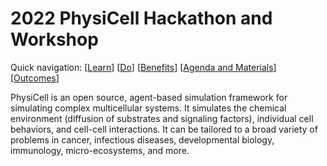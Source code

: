 # 2022 PhysiCell Hackathon and Workshop
Quick navigation: [[Learn](#what-youll-learn)] [[Do](#what-youll-do)] [[Benefits](#Benefits-and-prizes-for-accepted-hackathon-participants)] [[Agenda and Materials](#agenda-and-materials)] [[Outcomes](#expected-outcomes)] 

PhysiCell is an open source, agent-based simulation framework for simulating complex multicellular systems. It simulates the chemical environment (diffusion of substrates and signaling factors), individual cell behaviors, and cell-cell interactions. It can be tailored to a broad variety of problems in cancer, infectious diseases, developmental biology, immunology, micro-ecosystems, and more.


